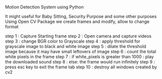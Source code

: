 Motion Detection System using Python 

It might useful for Baby Sitting, Security Purpose and some other purposes 
Using Open CV Package we create frames and modify, allow to change format

step 1 : Capture Starting frame 
step 2 : Open camera and capture videos
step 3 : change BGR color to Grayscale 
step 4 : apply threshold for grayscale image to black and white image
step 5 : dilate the threshold image because it may have small leftovers of image
step 6 : count the total white pixels in the frame
step 7 : if white_pixels is greater than 1000 :
                play the downloaded sound
step 8 : else:
              the frame would run infinitely
step 9 : press esc key to exit the frame tab
step 10 : destroy all windows created by cv2

